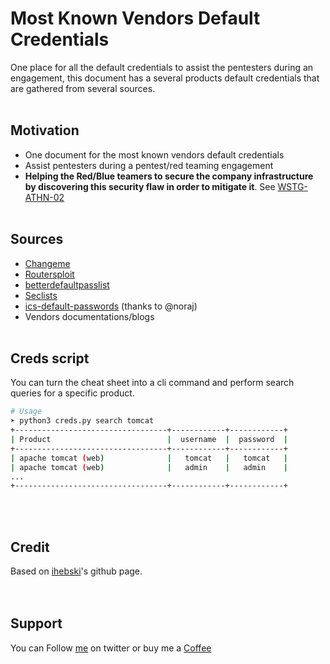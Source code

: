 # Most Known Vendors Default Credentials
One place for all the default credentials to assist the pentesters during an engagement, this document has a several products default credentials that are gathered from several sources.
</br>&nbsp;

## Motivation
- One document for the most known vendors default credentials
- Assist pentesters during a pentest/red teaming engagement
- **Helping the Red/Blue teamers to secure the company infrastructure by discovering this security flaw in order to mitigate it**. See 
[WSTG-ATHN-02](https://owasp.org/www-project-web-security-testing-guide/latest/4-Web_Application_Security_Testing/04-Authentication_Testing/02-Testing_for_Default_Credentials "OWASP Guide")
</br>&nbsp;

## Sources
- [Changeme](https://github.com/ztgrace/changeme "Changeme project")
- [Routersploit]( https://github.com/threat9/routersploit "Routersploit project")
- [betterdefaultpasslist]( https://github.com/govolution/betterdefaultpasslist "betterdefaultpasslist")
- [Seclists]( https://github.com/danielmiessler/SecLists/tree/master/Passwords/Default-Credentials "Seclist project")
- [ics-default-passwords](https://github.com/arnaudsoullie/ics-default-passwords) (thanks to @noraj)
- Vendors documentations/blogs
</br>&nbsp;

## Creds script

You can turn the cheat sheet into a cli command and perform search queries for a specific product.

```bash
# Usage
➤ python3 creds.py search tomcat                                                                                                      
+----------------------------------+------------+------------+
| Product                          |  username  |  password  |
+----------------------------------+------------+------------+
| apache tomcat (web)              |   tomcat   |   tomcat   |
| apache tomcat (web)              |   admin    |   admin    |
...
+----------------------------------+------------+------------+
```
</br>&nbsp;

## Credit
Based on [ihebski](https://github.com/ihebski/DefaultCreds-cheat-sheet)'s github page.</br>
</br>&nbsp;

## Support
You can Follow [me](https://twitter.com/iamfuche) on twitter or buy me a [Coffee](https://buymeacoffee.com/iamfuche)
